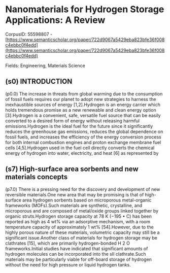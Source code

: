 # Nanomaterials for Hydrogen Storage Applications: A Review

CorpusID: 55598807 - [https://www.semanticscholar.org/paper/722d9067a5429eba823bfe36f008c4ebbc0f4edd](https://www.semanticscholar.org/paper/722d9067a5429eba823bfe36f008c4ebbc0f4edd)

Fields: Engineering, Materials Science

## (s0) INTRODUCTION
(p0.0) The increase in threats from global warming due to the consumption of fossil fuels requires our planet to adopt new strategies to harness the inexhaustible sources of energy [1,2].Hydrogen is an energy carrier which holds tremendous promise as a new renewable and clean energy option [3].Hydrogen is a convenient, safe, versatile fuel source that can be easily converted to a desired form of energy without releasing harmful emissions.Hydrogen is the ideal fuel for the future since it significantly reduces the greenhouse gas emissions, reduces the global dependence on fossil fuels, and increases the efficiency of the energy conversion process for both internal combustion engines and proton exchange membrane fuel cells [4,5].Hydrogen used in the fuel cell directly converts the chemical energy of hydrogen into water, electricity, and heat [6] as represented by
## (s7) High-surface area sorbents and new materials concepts
(p7.0) There is a pressing need for the discovery and development of new reversible materials.One new area that may be promising is that of high-surface area hydrogen sorbents based on microporous metal-organic frameworks (MOFs).Such materials are synthetic, crystalline, and microporous and are composed of metal/oxide groups linked together by organic struts.Hydrogen storage capacity at 78 K (−195 • C) has been reported as high as 4 wt% via an adsorptive mechanism, with a room temperature capacity of approximately 1 wt% [54].However, due to the highly porous nature of these materials, volumetric capacity may still be a significant issue.Another class of materials for hydrogen storage may be clathrates [15], which are primarily hydrogen-bonded H 2 O frameworks.Initial studies have indicated that significant amounts of hydrogen molecules can be incorporated into the sII clathrate.Such materials may be particularly viable for off-board storage of hydrogen without the need for high pressure or liquid hydrogen tanks.
